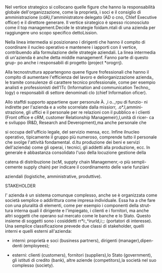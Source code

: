 Nel vertice strategico si collocano quelle figure che hanno la responsabilità globale dell'organizzazione, come la proprietà, i soci e il consiglio
di amministrazione (cdA),I'amministratore delegato (AD o cno, Chlef Executive officer) e il direttore generare. 
Il vertice sirategico è spesso riconosciuto come il top management.Decide le strategie foidam.ntali di una azienda per raggiungere uno scopo specifico dettoLission.

Nella linea intermedia si posizionano i dirigenti che hanno il compito di coordinare il nucleo operativo e mantenere i iapporti con il vertice, 
contribuendo alla formulazione delle strategie aziendali. La linea intermedia di un'azienda è anche detta middle managemenf. Fanno parte di questo grup-
po anche i responsabili di progetto (project *orogrrj).

Alla tecnostruttura appartengono quene figure frofessionali che hanno il
compito di aumentare l'efficienza del lavoro e deliorganizzazione azienda_
le tramite consulenze di carattere tecnico professionale, come per esempio
analisti e professionisti dell'ITc (Information and communication Techno_
logy) o responsabili di settore denominati clo (chief Information oficer).

Allo staffdi supporto appartiene quer personule À. ,i o..,rpu di funzio-
ni indirette per l'azienda e a volte scorrelate dalla missiorr, .o*.l,ammini-
strazione, gli uffici e il personale per re relazioni con il pubblico e i clienti (Front office e cRM, customer Relationship Managemeir),l,unità di ricer-
ca e sviluppo (R&D, Research and Deveropment),ma anche personale che

si occupa dell'ufficio legale, del servizio mensa, ecc.
Infine ilnucleo operativo, tipicamente il gruppo più numeroso, comprende
tutto il personale che svolge l'attività fondamental. d.ltu produzione dei beni
e servizi dell'azienda) come gli operai, i tecnici, gli addetti alla produzione, ecc.
In generale è abbastanza consolidato l'uso della locuzione gestione della

catena di distribuzione (scM, suppty chain Managemenr,-o più sempli-
cemente supply chain) per indicare il coordinamento delle varie funziàni

aziendali (logistiche, amministrative, produttive).

STAKEHOLDER

l' azienda è un sistema comunque complesso, anche se è organizzata come
società semplice o addirittura come impresa individuale. Essa ha a che fare con una pluralità di elementi, come per esempio i componenti della strut-tura interna quali il dirigente e l'impiegato, i clienti e i fornitori, ma anche altri soggetti che operano sul mercato come le banche e lo Stato. Questo insieme di soggetti sono i cosiddetti rr*i:,^irurld,i:;: (portatori di interesse).
Una semplice classificazione prevede due classi di stakeholder, quelli interni e quelli esterni all'azienda:

* interni: proprietà e soci (business partners), dirigenti (manager),dipen-
denti (employees);

* esterni: clienti (customers), fornitori (suppliers),lo Stato (government),
gli istituti di credito (bank), altre aziende (competitors),la società nel
suo complesso (society).
